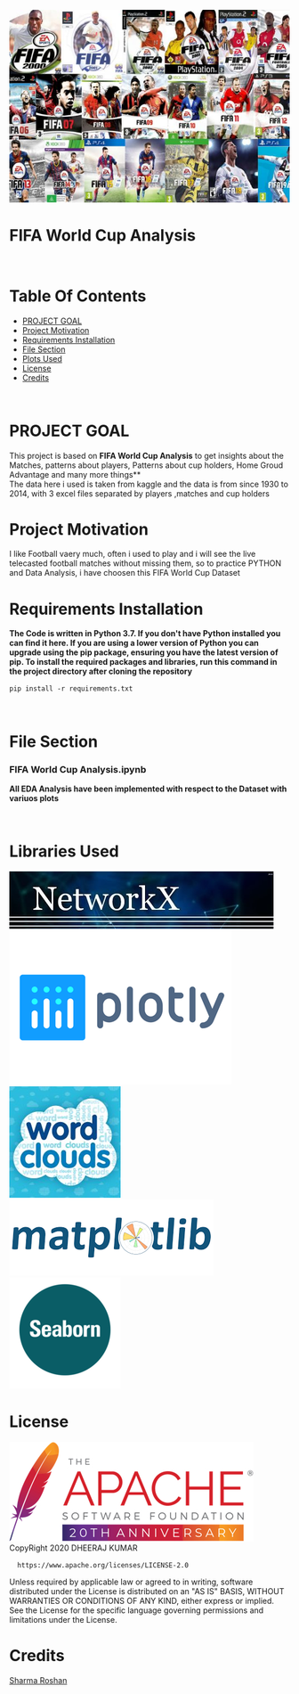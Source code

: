 ![Alt Text](https://github.com/DheerajKumar97/FIFA-World-Cup-Analysis/blob/master/coverr.jpg)
<br>

# FIFA World Cup Analysis
<br>

# Table Of Contents
- [PROJECT GOAL](#PROJECT-GOAL)
- [Project Motivation](#Project-Motivation)
- [Requirements Installation](#Requirements-Installation)
- [File Section](#File-Section)
- [Plots Used](#Technologies-Used)
- [License](#License)
- [Credits](#Credits)

<br>

# PROJECT GOAL

 This project is based on **FIFA World Cup Analysis** to get insights about the Matches, patterns about players, Patterns about cup holders, Home Groud Advantage and many more things** 
<br>
The data here i used is taken from kaggle and the data is from since 1930 to 2014, with 3 excel files separated by players ,matches and cup holders

# Project Motivation

I like Football vaery much, often i used to play and i will see the live telecasted football matches without missing them, so to practice PYTHON and Data Analysis, i have choosen this FIFA World Cup Dataset

# Requirements Installation

**The Code is written in Python 3.7. If you don't have Python installed you can find it here. If you are using a lower version of Python you can upgrade using the pip package, ensuring you have the latest version of pip. To install the required packages and libraries, run this command in the project directory after cloning the repository**

    pip install -r requirements.txt
<br>

# File Section

### FIFA  World Cup Analysis.ipynb

**All EDA Analysis have been implemented with respect to the Dataset with variuos plots**

<br>

# Libraries Used

![Alt Text](https://github.com/DheerajKumar97/FIFA-World-Cup-Analysis/blob/master/hqdefault.jpg)
![Alt Text](https://github.com/DheerajKumar97/FIFA-World-Cup-Analysis/blob/master/plotlytutsplus.png)
![Alt Text](https://github.com/DheerajKumar97/FIFA-World-Cup-Analysis/blob/master/wordcloud.jpeg)
![Alt Text](https://github.com/DheerajKumar97/FIFA-World-Cup-Analysis/blob/master/matplotlib.png)
![Alt Text](https://github.com/DheerajKumar97/FIFA-World-Cup-Analysis/blob/master/seaborn.png)

# License

![Alt Text](https://github.com/DheerajKumar97/FIFA-World-Cup-Analysis/blob/master/apache.jpg)
<br>
CopyRight 2020 DHEERAJ KUMAR

      https://www.apache.org/licenses/LICENSE-2.0
      
Unless required by applicable law or agreed to in writing, software distributed under the License is distributed on an "AS IS" BASIS, WITHOUT WARRANTIES OR CONDITIONS OF ANY KIND, either express or implied. See the License for the specific language governing permissions and limitations under the License.
<br>

# Credits
<a href="https://github.com/sharmaroshan/FIFA-2019-Analysis">Sharma Roshan</a>
